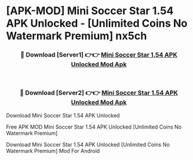 # [APK-MOD] Mini Soccer Star 1.54 APK Unlocked - [Unlimited Coins No Watermark Premium] nx5ch



<div align="center">
<h3>🔴 Download [Server1] 👉👉 <a href="https://momento.my/?title=Mini_Soccer_Star_1.54_APK_Unlocked">Mini Soccer Star 1.54 APK Unlocked Mod Apk</a></h3><br>

<h3>🔴 Download [Server2] 👉👉 <a href="https://momento.my/?title=Mini_Soccer_Star_1.54_APK_Unlocked">Mini Soccer Star 1.54 APK Unlocked Mod Apk</a></h3>
</div>



Download Mini Soccer Star 1.54 APK Unlocked 

Free APK MOD Mini Soccer Star 1.54 APK Unlocked [Unlimited Coins No Watermark Premium]

Download Mini Soccer Star 1.54 APK Unlocked [Unlimited Coins No Watermark Premium] Mod For Android
